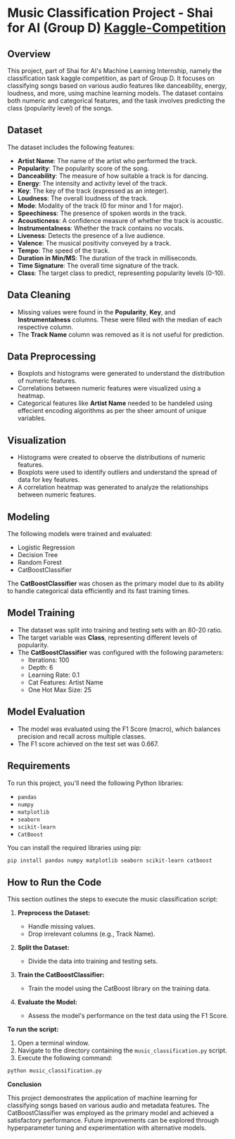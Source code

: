 # Music Classification Project - Shai for AI (Group D) [Kaggle-Competition](https://www.kaggle.com/competitions/music-genre-classification-2024/overview)

## Overview
This project, part of Shai for AI's Machine Learning Internship, namely the classification task kaggle competition, as part of Group D. It focuses on classifying songs based on various audio features like danceability, energy, loudness, and more, using machine learning models. The dataset contains both numeric and categorical features, and the task involves predicting the class (popularity level) of the songs.

## Dataset
The dataset includes the following features:

- **Artist Name**: The name of the artist who performed the track.
- **Popularity**: The popularity score of the song.
- **Danceability**: The measure of how suitable a track is for dancing.
- **Energy**: The intensity and activity level of the track.
- **Key**: The key of the track (expressed as an integer).
- **Loudness**: The overall loudness of the track.
- **Mode**: Modality of the track (0 for minor and 1 for major).
- **Speechiness**: The presence of spoken words in the track.
- **Acousticness**: A confidence measure of whether the track is acoustic.
- **Instrumentalness**: Whether the track contains no vocals.
- **Liveness**: Detects the presence of a live audience.
- **Valence**: The musical positivity conveyed by a track.
- **Tempo**: The speed of the track.
- **Duration in Min/MS**: The duration of the track in milliseconds.
- **Time Signature**: The overall time signature of the track.
- **Class**: The target class to predict, representing popularity levels (0-10).

## Data Cleaning
- Missing values were found in the **Popularity**, **Key**, and **Instrumentalness** columns. These were filled with the median of each respective column.
- The **Track Name** column was removed as it is not useful for prediction.

## Data Preprocessing
- Boxplots and histograms were generated to understand the distribution of numeric features.
- Correlations between numeric features were visualized using a heatmap.
- Categorical features like **Artist Name** needed to be handeled using effecient encoding algorithms as per the sheer amount of unique variables.

## Visualization
- Histograms were created to observe the distributions of numeric features.
- Boxplots were used to identify outliers and understand the spread of data for key features.
- A correlation heatmap was generated to analyze the relationships between numeric features.

## Modeling
The following models were trained and evaluated:

- Logistic Regression
- Decision Tree
- Random Forest
- CatBoostClassifier

The **CatBoostClassifier** was chosen as the primary model due to its ability to handle categorical data efficiently and its fast training times.

## Model Training
- The dataset was split into training and testing sets with an 80-20 ratio.
- The target variable was **Class**, representing different levels of popularity.
- The **CatBoostClassifier** was configured with the following parameters:
  - Iterations: 100
  - Depth: 6
  - Learning Rate: 0.1
  - Cat Features: Artist Name
  - One Hot Max Size: 25

## Model Evaluation
- The model was evaluated using the F1 Score (macro), which balances precision and recall across multiple classes.
- The F1 score achieved on the test set was 0.667.

## Requirements
To run this project, you'll need the following Python libraries:

- `pandas`
- `numpy`
- `matplotlib`
- `seaborn`
- `scikit-learn`
- `CatBoost`

You can install the required libraries using pip:

```bash
pip install pandas numpy matplotlib seaborn scikit-learn catboost
```

## How to Run the Code

This section outlines the steps to execute the music classification script:

1. **Preprocess the Dataset:**
   - Handle missing values.
   - Drop irrelevant columns (e.g., Track Name).

2. **Split the Dataset:**
   - Divide the data into training and testing sets.

3. **Train the CatBoostClassifier:**
   - Train the model using the CatBoost library on the training data.

4. **Evaluate the Model:**
   - Assess the model's performance on the test data using the F1 Score.

**To run the script:**

1. Open a terminal window.
2. Navigate to the directory containing the `music_classification.py` script.
3. Execute the following command:

```bash
python music_classification.py
```
**Conclusion**

This project demonstrates the application of machine learning for classifying songs based on various audio and metadata features. The CatBoostClassifier was employed as the primary model and achieved a satisfactory performance. Future improvements can be explored through hyperparameter tuning and experimentation with alternative models.
